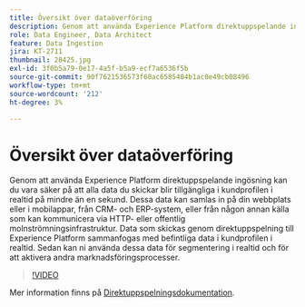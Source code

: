 ```yaml
---
title: Översikt över dataöverföring
description: Genom att använda Experience Platform direktuppspelande ingösning kan du vara säker på att alla data du skickar blir tillgängliga i kundprofilen i realtid på mindre än en sekund. Dessa data kan samlas in på din webbplats eller i mobilappar, från CRM- och ERP-system, eller från någon annan källa som kan kommunicera via HTTP- eller offentlig molnströmningsinfrastruktur. Data som skickas genom direktuppspelning till Experience Platform sammanfogas med befintliga data i kundprofilen i realtid. Sedan kan ni använda dessa data för segmentering i realtid och för att aktivera andra marknadsföringsprocesser.
role: Data Engineer, Data Architect
feature: Data Ingestion
jira: KT-2711
thumbnail: 28425.jpg
exl-id: 3f0b5a79-0e17-4a5f-b5a9-ecf7a6536f5b
source-git-commit: 90f7621536573f60ac6585404b1ac0e49cb08496
workflow-type: tm+mt
source-wordcount: '212'
ht-degree: 3%

---
```


# Översikt över dataöverföring

Genom att använda Experience Platform direktuppspelande ingösning kan du vara säker på att alla data du skickar blir tillgängliga i kundprofilen i realtid på mindre än en sekund. Dessa data kan samlas in på din webbplats eller i mobilappar, från CRM- och ERP-system, eller från någon annan källa som kan kommunicera via HTTP- eller offentlig molnströmningsinfrastruktur. Data som skickas genom direktuppspelning till Experience Platform sammanfogas med befintliga data i kundprofilen i realtid. Sedan kan ni använda dessa data för segmentering i realtid och för att aktivera andra marknadsföringsprocesser.

>[!VIDEO](https://video.tv.adobe.com/v/28425?quality=12&learn=on)

Mer information finns på [Direktuppspelningsdokumentation](https://experienceleague.adobe.com/docs/experience-platform/ingestion/streaming/overview.html?lang=sv).